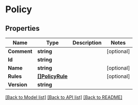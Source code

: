 # Policy

## Properties

Name | Type | Description | Notes
------------ | ------------- | ------------- | -------------
**Comment** | **string** |  | [optional] 
**Id** | **string** |  | 
**Name** | **string** |  | [optional] 
**Rules** | [**[]PolicyRule**](PolicyRule.md) |  | [optional] 
**Version** | **string** |  | 

[[Back to Model list]](../README.md#documentation-for-models) [[Back to API list]](../README.md#documentation-for-api-endpoints) [[Back to README]](../README.md)


